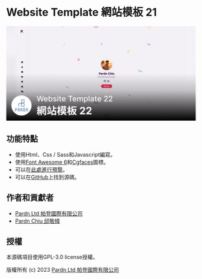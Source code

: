 # Website Template 網站模板 21

![Website Template 網站模板 21 - Pardn Chiu 邱敬幃](./image/2-1.jpg)

## 功能特點

- 使用Html、Css / Sass和Javascript編寫。
- 使用[Font Awesome 6](https://fontawesome.com/v6/search)和[Cgfaces](https://cgfaces.com)圖標。
- 可以在[此處進行預覽](https://pardnchiu.github.io/website-template-21)。
- 可以在[GitHub](https://github.com/pardnchiu/website-template-21)上找到源碼。

## 作者和貢獻者

- [Pardn Ltd 帕登國際有限公司](https://www.linkedin.com/company/pardnltd)
- [Pardn Chiu 邱敬幃](https://www.linkedin.com/in/pardnchiu)

## 授權

本源碼項目使用GPL-3.0 license授權。

版權所有 (c) 2023 [Pardn Ltd 帕登國際有限公司](https://www.linkedin.com/company/pardnltd)